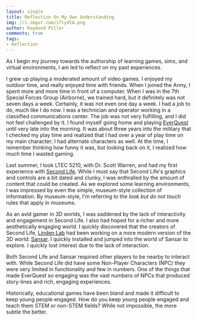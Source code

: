 ```yaml
---
layout: single
title: Reflection On My Own Understanding
img: //i.imgur.com/1flydtA.png
author: Raymond Piller
comments: true
tags:
- Reflection
---
```

As I begin my journey towards the authorship of learning games, sims, and virtual environments, I am led to reflect on my past experiences.

I grew up playing a moderated amount of video games. I enjoyed my outdoor time, and really enjoyed time with friends. When I joined the Army, I spent more and more time in front of a computer. When I was in the 7th Special Forces Group (Airborne), we trained hard, but it definitely was not seven days a week. Certainly, it was not even one day a week. I had a job to do, much like I do now. I was a technician and operator working in a classified communications center. The job was not very fulfilling, and I did not feel challenged by it. I found myself going home and playing [EverQuest](https://www.everquest.com) until very late into the morning. It was about three years into the military that I checked my play time and realized that I had over a year of play time on my main character; I had alternate characters as well. At the time, I remember thinking how funny it was, but looking back on it, I realized how much time I wasted gaming.

Last summer, I took LTEC 5210, with Dr. Scott Warren, and had my first experience with [Second Life](https://secondlife.com). While I must say that Second Life's graphics and controls are a bit dated and clunky, I was enthralled by the amount of content that could be created. As we explored some learning environments, I was impressed by even the simple, museum-style collection of information. By museum-style, I'm referring to the *look but do not touch* rules that apply in museums.

As an avid gamer in 3D worlds, I was saddened by the lack of interactivity and engagement in Second Life. I also had hoped for a richer and more aesthetically engaging world. I quickly discovered that the creators of Second Life, [Linden Lab](https://www.lindenlab.com) had been working on a more modern version of the 3D world: [Sansar](https://www.sansar.com). I quickly installed and jumped into the world of Sansar to explore. I quickly lost interest due to the lack of interaction.

Both Second Life and Sansar required other players to be nearby to interact with. While Second Life did have some Non-Player Characters (NPC) they were very limited in functionality and few in numbers. One of the things that made EverQuest so engaging was the vast numbers of NPCs that produced story-lines and rich, engaging experiences.

Historically, educational games have been bland and made it difficult to keep young people engaged. How do you keep young people engaged and teach them STEM or non-STEM fields? While not impossible, the more subtle the better.